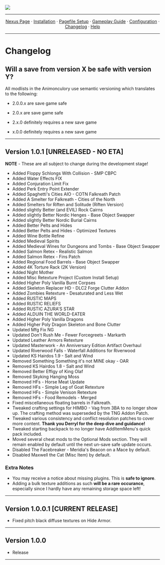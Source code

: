 <img src="https://i.imgur.com/kW90Y5Y.png" target="_blank"></a>

---

<p align="center">
  <a href="https://www.nexusmods.com/skyrimspecialedition/mods/149944">Nexus Page</a> ·
  <a href="README.md">Installation</a> ·
  <a href="PAGEFILE.md">Pagefile Setup</a> ·
  <a href="GAMEPLAY.md">Gameplay Guide</a> ·
  <a href="CONFIGURATION.md">Configuration</a> ·
  <a href="CHANGELOG.md">Changelog</a> ·
  <a href="HELP.md">Help</a>
</p>

---

# Changelog

## Will a save from version X be safe with version Y?

All modlists in the Animonculory use semantic versioning which translates to the following:

- 2.0.0.x are save game safe

- 2.0.x are save game safe

- 2.x.0 definitely requires a new save game

- x.0.0 definitely requires a new save game


- - - - - - - - -

## Version 1.0.1 [UNRELEASED - NO ETA]

**NOTE** - These are all subject to change during the development stage!

- Added Floppy Schlongs With Collision - SMP CBPC
- Added Water Effects FIX
- Added Conjuration Limit Fix
- Added Perk Entry Point Extender
- Added Spaghetti's Cities AIO - COTN Falkreath Patch
- Added A Smelter for Falkreath - Cities of the North
- Added Smelters for Riften and Solitude (Riften Version)
- Added slightly Better (and EVIL) Rock Cairns
- Added slightly Better Nordic Henges - Base Object Swapper
- Added slightly Better Nordic Burial Cairns
- Added Better Pelts and Hides
- Added Better Pelts and Hides - Optimized Textures
- Added Wine Bottle Refine
- Added Medieval Spirits
- Added Medieval Wines for Dungeons and Tombs - Base Object Swapper
- Added Salmon Retex - Realistic Salmon
- Added Salmon Retex - Fins Patch
- Added Regional Food Barrels - Base Object Swapper
- Added 4K Torture Rack (2K Version)
- Added Night Mother
- Added Misc Retexture Project (Custom Install Setup)
- Added Higher Poly Vanilla Burnt Corpses
- Added Skeleton Replacer HD - DLC2 Forge Clutter Addon
- Added Zombies Retexture - Desaturated and Less Wet
- Added RUSTIC MAPS
- Added RUSTIC RELIEFS
- Added RUSTIC AZURA'S STAR
- Added ALDUIN THE WORLD-EATER
- Added Higher Poly Vanilla Dragons
- Added Higher Poly Dragon Skeleton and Bone Clutter
- Updated Mfg Fix NG
- Updated Don't Rush Me - Fewer Forcegreets - Markarth
- Updated Leather Armors Retexture
- Updated Masterwork - An Anniversary Edition Artifact Overhaul
- Updated Riverwood Falls - Waterfall Additions for Riverwood
- Updated KS Hairdos 1.9 - Salt and Wind
- Removed Something Something it's not MINE okay - OAR
- Removed KS Hairdos 1.8 - Salt and Wind
- Removed Better Effigy of King Olaf
- Removed Skyking Hanging Moss
- Removed HFs - Horse Meat Update
- Removed HFs - Simple Leg of Goat Retexture
- Removed HFs - Simple Venison Retexture
- Removed HFs - Food Remodels - Merged
- Fixed miscellaneous floating barrels in Falkreath.
- Tweaked crafting settings for HIMBO - Vag from 3BA to no longer show up. The crafting method was superseded by the TNG Addon Patch.
- Tweaked various consistency and conflict resolution patches to cover more content. **Thank you Derryl for the deep dive and guidance!**
- Tweaked starting backpack to no longer have AddItemMenu's quick pack included.
- Moved several cheat mods to the Optional Mods section. They will remain enabled by default until the next un-save safe update occurs.
- Disabled The Facebreaker - Meridia's Beacon on a Mace by default.
- Disabled Maxwell the Cat (Misc Item) by default.

### Extra Notes

- You may receive a notice about missing plugins. This is **safe to ignore**.
- Adding a bulk texture additions as such **will be a rare occurance**, especially since I hardly have any remaining storage space left! 

- - - - - - - - -

## Version 1.0.0.1 [CURRENT RELEASE]

- Fixed pitch black diffuse textures on Hide Armor.

- - - - - - - - -

## Version 1.0.0

- Release

- - - - - - - - -
